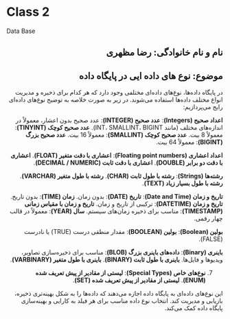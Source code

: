 # Class     2
Data Base
<h2 dir="rtl"> نام و نام خانوادگی: رضا مظهری</h2>
<h2 dir="rtl"> موضوع: نوع های داده ایی در پایگاه داده </h2>

<div dir = "rtl">در پایگاه داده‌ها، نوع‌های داده‌ای مختلفی وجود دارد که هر کدام برای ذخیره و مدیریت انواع مختلف داده‌ها استفاده می‌شوند. در زیر به صورت خلاصه به توضیح نوع‌های داده‌ای رایج می‌پردازیم:

 **اعداد صحیح (Integers)**:
  **عدد صحیح (INTEGER)**: عدد صحیح بدون اعشار، معمولاً در اندازه‌های مختلف (مانند INT، SMALLINT، BIGINT).
  **عدد صحیح کوچک (TINYINT)**: معمولاً 8 بیت.
  **عدد صحیح کوچک (SMALLINT)**: معمولاً 16 بیت.
  **عدد صحیح بزرگ (BIGINT)**: معمولاً 64 بیت.
    

 **اعداد اعشاری (Floating point numbers)**:
     **اعشاری با دقت متغیر (FLOAT)**.
     **اعشاری با دقت دو برابر (DOUBLE)**.
     **اعشاری با دقت ثابت (DECIMAL / NUMERIC)**.

 **رشته‌ها (Strings)**:
     **رشته با طول ثابت (CHAR)**.
     **رشته با طول متغیر (VARCHAR)**.
     **رشته با طول بسیار زیاد (TEXT)**.

 **تاریخ و زمان (Date and Time)**:
     **تاریخ (DATE)**: بدون زمان.
     **زمان (TIME)**: بدون تاریخ.
     **تاریخ و زمان (DATETIME)**: ترکیبی از تاریخ و زمان.
     **تاریخ و زمان با مقیاس زمانی (TIMESTAMP)**: مناسب برای ذخیره زمان‌های سیستم.
     **سال (YEAR)**: معمولاً در قالب چهار رقمی.

 **بولین (Boolean)**:
     **بولین (BOOLEAN)**: مقدار منطقی درست (TRUE) یا نادرست (FALSE).

 **باینری (Binary)**:
     **داده‌های باینری بزرگ (BLOB)**: مناسب برای ذخیره‌سازی تصاویر، ویدیوها و فایل‌ها.
     **باینری با طول ثابت (BINARY)**.
     **باینری با طول متغیر (VARBINARY)**.

7. **نوع‌های خاص (Special Types)**:
     **لیستی از مقادیر از پیش تعریف شده (ENUM)**.
     **لیستی از مقادیر از پیش تعریف شده (SET)**.

این نوع‌های داده‌ای به پایگاه داده اجازه می‌دهند که داده‌ها را به شکل بهینه‌تری ذخیره، بازیابی و مدیریت کند. انتخاب نوع داده مناسب برای هر فیلد به کارایی و بهینه‌سازی پایگاه داده کمک می‌کند.
</div>
